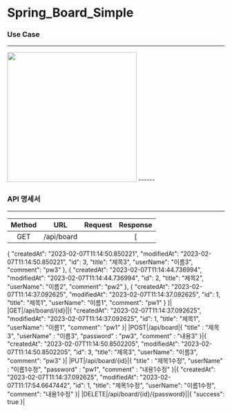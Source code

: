 # Spring_Board_Simple
### Use Case 
------
<img src ="https://user-images.githubusercontent.com/76714304/216903461-88b2822b-e2c7-4223-87c6-7a8d28007baf.png" width = "300" heigh = "400"/>
------

### API 명세서
------
|Method|URL|Request|Response|
|:---:|:---:|:---:|:---:|
|GET|/api/board||[
{
"createdAt": "2023-02-07T11:14:50.850221",
"modifiedAt": "2023-02-07T11:14:50.850221",
"id": 3,
"title": "제목3",
"userName": "이름3",
"comment": "pw3"
},
{
"createdAt": "2023-02-07T11:14:44.736994",
"modifiedAt": "2023-02-07T11:14:44.736994",
"id": 2,
"title": "제목2",
"userName": "이름2",
"comment": "pw2"
},
{
"createdAt": "2023-02-07T11:14:37.092625",
"modifiedAt": "2023-02-07T11:14:37.092625",
"id": 1,
"title": "제목1",
"userName": "이름1",
"comment": "pw1"
}
]|
|GET|/api/board/{id}||{
"createdAt": "2023-02-07T11:14:37.092625",
"modifiedAt": "2023-02-07T11:14:37.092625",
"id": 1,
"title": "제목1",
"userName": "이름1",
"comment": "pw1"
}|
|POST|/api/board|{
"title" : "제목3",
"userName" : "이름3",
"password" : "pw3",
"comment" : "내용3"
}|{
"createdAt": "2023-02-07T11:14:50.8502205",
"modifiedAt": "2023-02-07T11:14:50.8502205",
"id": 3,
"title": "제목3",
"userName": "이름3",
"comment": "pw3"
}|
|PUT|/api/board/{id}|{
"title" : "제목1수정",
"userName" : "이름1수정",
"password" : "pw1",
"comment" : "내용1수정"
}|{
"createdAt": "2023-02-07T11:14:37.092625",
"modifiedAt": "2023-02-07T11:17:54.6647442",
"id": 1,
"title": "제목1수정",
"userName": "이름1수정",
"comment": "내용1수정"
}|
|DELETE|/api/board/{id}/{password}||{
    "success": true
}|
